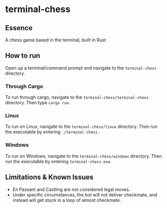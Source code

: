 # terminal-chess

## Essence

A chess game based in the terminal, built in Rust

## How to run

Open up a terminal/command prompt and navigate to the `terminal-chess` directory.

### Through Cargo

To run through cargo, navigate to the `terminal-chess/terminal-chess` directory. Then type `cargo run`.

### Linux

To run on Linux, navigate to the `terminal-chess/linux` directory. Then run the executable by entering `./terminal-chess` .

### Windows

To run on Windows, navigate to the `terminal-chess/windows` directory. Then run the executable by entering `terminal-chess.exe`.

## Limitations & Known Issues

- En Passant and Castling are not considered legal moves.
- Under specific circumstances, the bot will not deliver checkmate, and instead will get stuck in a loop of almost checkmate.
